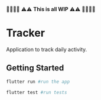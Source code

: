 🚧🚧🚧🚧
⚠⚠ **This is all WIP** ⚠⚠
🚧🚧🚧🚧

# Tracker

Application to track daily activity.

## Getting Started

```bash
flutter run #run the app

flutter test #run tests
```
